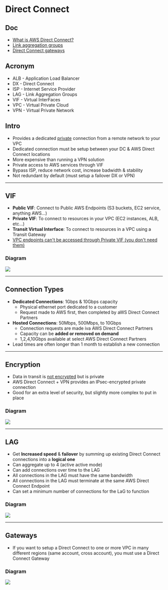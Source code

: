 # Direct Connect

## Doc
* [What is AWS Direct Connect?](https://docs.aws.amazon.com/directconnect/latest/UserGuide/Welcome.html)
* [Link aggregation groups](https://docs.aws.amazon.com/directconnect/latest/UserGuide/lags.html)
* [Direct Connect gateways](https://docs.aws.amazon.com/directconnect/latest/UserGuide/direct-connect-gateways-intro.html)

## Acronym
* ALB - Application Load Balancer
* DX - Direct Connect
* ISP - Internet Service Provider
* LAG - Link Aggregation Groups
* VIF - Virtual InterFaces
* VPC - Virtual Private Cloud
* VPN - Virtual Private Network


## Intro
* Provides a dedicated <ins>private</ins> connection from a remote network to your VPC
* Dedicated connection must be setup between your DC & AWS Direct Connect locations
* More expensive than running a VPN solution
* Private access to AWS services through VIF
* Bypass ISP, reduce network cost, increase badwidth & stability
* Not redundant by default (must setup a failover DX or VPN)

---

## VIF
* **Public VIF**: Connect to Public AWS Endpoints (S3 buckets, EC2 service, anything AWS...)
* **Private VIF**: To connect to resources in your VPC (EC2 instances, ALB, etc...)
* **Transit Virtual Interface**: To connect to resources in a VPC using a Transit Gateway
* <ins>VPC endpoints can't be accessed through Private VIF (you don't need them)</in>

### Diagram
[<img src="https://i.imgur.com/6JtNlwA.png">](https://i.imgur.com/6JtNlwA.png)

---

## Connection Types
* **Dedicated Connections**: 1Gbps & 10Gbps capacity
  * Physical ethernet port dedicated to a customer
  * Request made to AWS first, then completed by aWS Direct Connect Partners
* **Hosted Connections**: 50Mbps, 500Mbps, to 10Gbps
  * Connection requests are made iva AWS Direct Connect Partners
  * Capacity can be **added or removed on demand**
  * 1,2,4,10Gbps available at select AWS Direct Connect Partners
* Lead times are often longer than 1 month to establish a new connection

---

## Encryption
* Data in transit is <ins>not encrypted</ins> but is private
* AWS Direct Connect + VPN provides an IPsec-encrypted private connection
* Good for an extra level of security, but slightly more complex to put in place

### Diagram
[<img src="https://i.imgur.com/BQHQ339.png">](https://i.imgur.com/BQHQ339.png)

---

## LAG
* Get **Increased speed** & **failover** by summing up existing Direct Connect connections into a **logical one**
* Can aggregate up to 4 (active active mode)
* Can add connections over time to the LAG
* All connections in the LAG must have the same bandwidth
* All connections in the LAG must terminate at the same AWS Direct Connect Endpoint
* Can set a minimum number of connections for the LaG to function

### Diagram
[<img src="https://i.imgur.com/8UkaASw.png">](https://i.imgur.com/8UkaASw.png)

---

## Gateways
* If you want to setup a Direct Connect to one or more VPC in many different regions (same account, cross account), you must use a Direct Connect Gateway

### Diagram
[<img src="https://i.imgur.com/C6iOLll.png">](https://i.imgur.com/C6iOLll.png)
